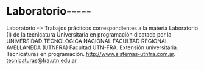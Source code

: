 # Laboratorio-----
Laboratorio -I- Trabajos prácticos correspondientes a la materia Laboratorio (I) de la tecnicatura Universitaria en programación dicatada por la UNIVERSIDAD TECNOLOGICA NACIONAL FACULTAD REGIONAL AVELLANEDA (UTNFRA)  Facultad UTN-FRA. Extensión universitaria. Tecnicaturas en programación. http://www.sistemas-utnfra.com.ar. tecnicaturas@fra.utn.edu.ar
